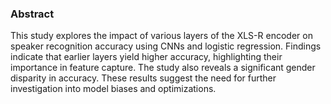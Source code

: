 ### Abstract

This study explores the impact of various layers of the XLS-R encoder on speaker recognition accuracy using CNNs and logistic regression. Findings indicate that earlier layers yield higher accuracy, highlighting their importance in feature capture. The study also reveals a significant gender disparity in accuracy. These results suggest the need for further investigation into model biases and optimizations.
